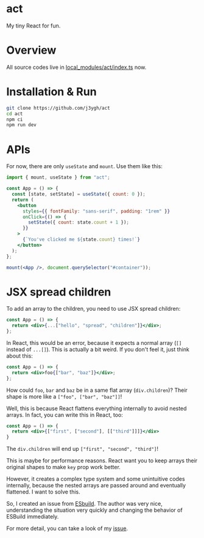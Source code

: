 # act

My tiny React for fun.

# Overview

All source codes live in [local_modules/act/index.ts](https://github.com/j3ygh/act/tree/main/local_modules/act/index.ts) now.

# Installation & Run

```bash
git clone https://github.com/j3ygh/act
cd act
npm ci
npm run dev
```

# APIs

For now, there are only `useState` and `mount`.
Use them like this:

```jsx
import { mount, useState } from "act";

const App = () => {
  const [state, setState] = useState({ count: 0 });
  return (
    <button
      styles={{ fontFamily: "sans-serif", padding: "1rem" }}
      onClick={() => {
        setState({ count: state.count + 1 });
      }}
    >
      {`You've clicked me ${state.count} times!`}
    </button>
  );
};

mount(<App />, document.querySelector("#container"));
```

# JSX spread children

To add an array to the children, you need to use JSX spread children:

```jsx
const App = () => {
  return <div>{...["hello", "spread", "children"]}</div>;
};
```

In React, this would be an error, because it expects a normal array (`[]` instead of `...[]`). This is actually a bit weird. If you don't feel it, just think about this:

```jsx
const App = () => {
  return <div>foo{["bar", "baz"]}</div>;
};
```

How could `foo`, `bar` and `baz` be in a same flat array (`div.children`)? Their shape is more like a `["foo", ["bar", "baz"]]`!

Well, this is because React flattens everything internally to avoid nested arrays. In fact, you can write this in React, too:

```jsx
const App = () => {
  return <div>{["first", ["second"], [["third"]]]}</div>
}
```

The `div.children` will end up `["first", "second", "third"]`!

This is maybe for performance reasons. React want you to keep arrays their original shapes to make `key` prop work better. 

However, it creates a complex type system and some unintuitive codes internally, because the nested arrays are passed around and eventually flattened. I want to solve this.

So, I created an issue from [ESbuild](https://github.com/evanw/esbuild). The author was very nice, understanding the situation very quickly and changing the behavior of ESBuild immediately.

For more detail, you can take a look of my [issue](https://github.com/evanw/esbuild/issues/2245).
